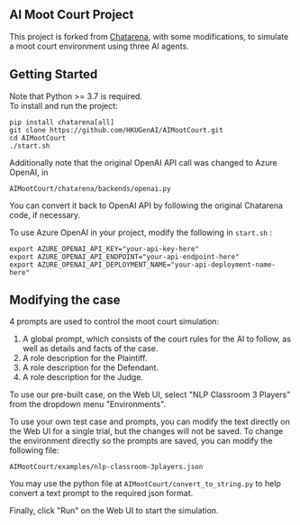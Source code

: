 ## AI Moot Court Project


This project is forked from [Chatarena](https://github.com/Farama-Foundation/chatarena), with some modifications, to simulate a moot court environment using three AI agents.


## Getting Started

Note that Python >= 3.7 is required.  
To install and run the project:  

    pip install chatarena[all]  
    git clone https://github.com/HKUGenAI/AIMootCourt.git  
    cd AIMootCourt  
    ./start.sh  

Additionally note that the original OpenAI API call was changed to Azure OpenAI, in  

    AIMootCourt/chatarena/backends/openai.py  
    
You can convert it back to OpenAI API by following the original Chatarena code, if necessary.  

To use Azure OpenAI in your project, modify the following in `start.sh` :  

    export AZURE_OPENAI_API_KEY="your-api-key-here"  
    export AZURE_OPENAI_API_ENDPOINT="your-api-endpoint-here"  
    export AZURE_OPENAI_API_DEPLOYMENT_NAME="your-api-deployment-name-here"  


## Modifying the case

4 prompts are used to control the moot court simulation:  

1. A global prompt, which consists of the court rules for the AI to follow, as well as details and facts of the case.
2. A role description for the Plaintiff.
3. A role description for the Defendant.
4. A role description for the Judge.
   
To use our pre-built case, on the Web UI, select "NLP Classroom 3 Players" from the dropdown menu "Environments".  

To use your own test case and prompts, you can modify the text directly on the Web UI for a single trial, but the changes will not be saved.
To change the environment directly so the prompts are saved, you can modify the following file:  

    AIMootCourt/examples/nlp-classroom-3players.json
    
You may use the python file at `AIMootCourt/convert_to_string.py` to help convert a text prompt to the required json format.  

Finally, click "Run" on the Web UI to start the simulation.  



      
